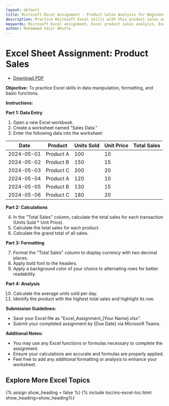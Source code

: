 ```yaml
---
layout: default
title: Microsoft Excel Assignment - Product Sales Analysis for Beginners  
description: Practice Microsoft Excel skills with this product sales analysis assignment. Learn data entry, formatting, calculations using formulas, and data analysis techniques. Perfect for beginners to master Excel basics and enhance productivity.  
keywords: Microsoft Excel assignment, Excel product sales analysis, Excel beginner assignment, Excel data entry, Excel formatting tutorial, Excel formulas and functions, Excel calculations, Excel data analysis, Excel practice assignment, Excel productivity tips
author: Muhammad Yasir Bhutta
---
```


# Excel Sheet Assignment: Product Sales

- [Download PDF](assign7.pdf)  

**Objective:** To practice Excel skills in data manipulation, formatting, and basic functions.

**Instructions:**

**Part 1: Data Entry**

1. Open a new Excel workbook.
2. Create a worksheet named "Sales Data."
3. Enter the following data into the worksheet:

| Date       | Product    | Units Sold | Unit Price | Total Sales |
|------------|------------|------------|------------|-------------|
| 2024-05-01 | Product A  | 100        | 10         |             |
| 2024-05-02 | Product B  | 150        | 15         |             |
| 2024-05-03 | Product C  | 200        | 20         |             |
| 2024-05-04 | Product A  | 120        | 10         |             |
| 2024-05-05 | Product B  | 130        | 15         |             |
| 2024-05-06 | Product C  | 180        | 20         |             |

**Part 2: Calculations**

4. In the "Total Sales" column, calculate the total sales for each transaction (Units Sold * Unit Price).
5. Calculate the total sales for each product.
6. Calculate the grand total of all sales.

**Part 3: Formatting**

7. Format the "Total Sales" column to display currency with two decimal places.
8. Apply bold font to the headers.
9. Apply a background color of your choice to alternating rows for better readability.

**Part 4: Analysis**

10. Calculate the average units sold per day.
11. Identify the product with the highest total sales and highlight its row.

**Submission Guidelines:**

- Save your Excel file as "Excel_Assignment_[Your Name].xlsx".
- Submit your completed assignment by [Due Date] via Microsoft Teams.

**Additional Notes:**

- You may use any Excel functions or formulas necessary to complete the assignment.
- Ensure your calculations are accurate and formulas are properly applied.
- Feel free to add any additional formatting or analysis to enhance your worksheet.

## Explore More Excel Topics

{% assign show_heading = false %}
{% include toc/ms-excel-toc.html show_heading=show_heading%}

<script async src="https://pagead2.googlesyndication.com/pagead/js/adsbygoogle.js?client=ca-pub-1602443888929206"
     crossorigin="anonymous"></script>
<ins class="adsbygoogle"
     style="display:block"
     data-ad-format="autorelaxed"
     data-ad-client="ca-pub-1602443888929206"
     data-ad-slot="7879511511"></ins>
<script>
     (adsbygoogle = window.adsbygoogle || []).push({});
</script>
